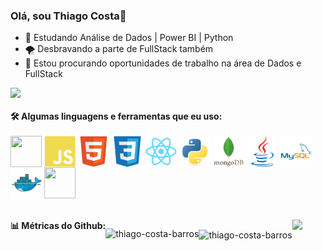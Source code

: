 ### Olá, sou Thiago Costa👋

- 🌱 Estudando Análise de Dados | Power BI | Python
- 🌪️ Desbravando a parte de FullStack também
- 🤔 Estou procurando oportunidades de trabalho na área de Dados e FullStack
<div>
   <a href="https://www.linkedin.com/in/thiago-costa-barros/" target="_blank"><img src="https://img.shields.io/badge/-LinkedIn-%230077B5?style=for-the-badge&logo=linkedin&logoColor=white" target="_blank"></a>
 </div>

<div style="display: inline_block"><br>
 <b>🛠️ Algumas linguagens e ferramentas que eu uso:</b><br><br>
 <img align="center" height="50" width="50" src="https://raw.githubusercontent.com/microsoft/PowerBI-Icons/main/PNG/Power-BI.png">
 <img align="center" height="50" width="50" src="https://raw.githubusercontent.com/devicons/devicon/master/icons/javascript/javascript-plain.svg">
 <img align="center" height="50" width="50" src="https://raw.githubusercontent.com/devicons/devicon/master/icons/html5/html5-original.svg">
 <img align="center" height="50" width="50" src="https://raw.githubusercontent.com/devicons/devicon/master/icons/css3/css3-original.svg">
 <img align="center" height="50" width="50" src="https://raw.githubusercontent.com/devicons/devicon/master/icons/react/react-original.svg">
 <img align="center" height="50" width="50" src="https://raw.githubusercontent.com/devicons/devicon/master/icons/python/python-original.svg">
 <img align="center" height="50" width="50" src="https://raw.githubusercontent.com/devicons/devicon/master/icons/mongodb/mongodb-original-wordmark.svg">
 <img align="center" height="50" width="50" src="https://raw.githubusercontent.com/devicons/devicon/master/icons/java/java-original.svg">
 <img align="center" height="50" width="50" src="https://raw.githubusercontent.com/devicons/devicon/master/icons/mysql/mysql-original-wordmark.svg">
 <img align="center" height="50" width="50" src="https://raw.githubusercontent.com/devicons/devicon/master/icons/docker/docker-original.svg">
 <img align="center" height="50" width="50" src="https://prismalens.vercel.app/header/logo-dark.svg">
</div>
<br><br>
 <div style="display: flex" >
 <b align="center"> 📊 Métricas do Github: </b>
<p align="left"> <img src="https://komarev.com/ghpvc/?username=thiago-costa-barros&label=Profile%20views&color=0e75b6&style=flat" alt="thiago-costa-barros" />

<img align="center" src="https://github-readme-stats.vercel.app/api?username=thiago-costa-barros&show_icons=true&locale=en" alt="thiago-costa-barros" /></p>
<img align="center" src="https://github-readme-stats.vercel.app/api/top-langs/?username=thiago-costa-barros&layout=compact&theme=defaut" />

</div>

<div style="display: inline_block"><br>

</div>
